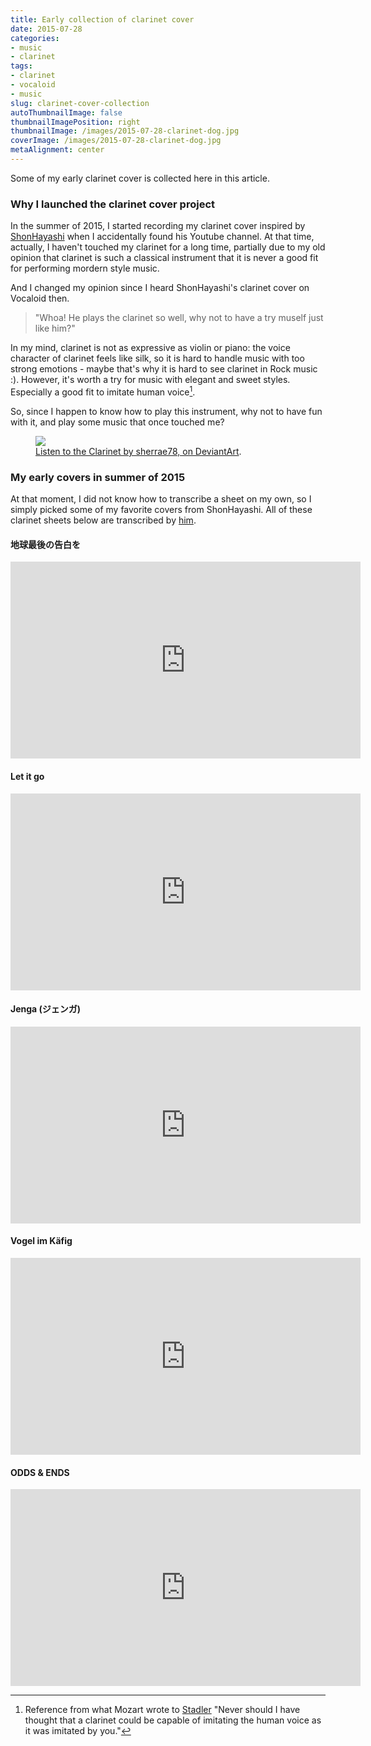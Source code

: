 ```yaml
---
title: Early collection of clarinet cover
date: 2015-07-28
categories:
- music
- clarinet
tags:
- clarinet
- vocaloid
- music
slug: clarinet-cover-collection
autoThumbnailImage: false
thumbnailImagePosition: right
thumbnailImage: /images/2015-07-28-clarinet-dog.jpg
coverImage: /images/2015-07-28-clarinet-dog.jpg
metaAlignment: center
---
```


Some of my early clarinet cover is collected here in this article.
<!--more-->

### Why I launched the clarinet cover project

In the summer of 2015, I started recording my clarinet cover inspired by [ShonHayashi](https://www.youtube.com/user/linnaes) when I accidentally found his Youtube channel. At that time, actually, I haven't touched my clarinet for a long time, partially due to my old opinion that clarinet is such a classical instrument that it is never a good fit for performing mordern style music.

And I changed my opinion since I heard ShonHayashi's clarinet cover on Vocaloid then.

> "Whoa! He plays the clarinet so well, why not to have a try muself just like him?"

In my mind, clarinet is not as expressive as violin or piano: the voice character of clarinet feels like silk, so it is hard to handle music with too strong emotions - maybe that's why it is hard to see clarinet in Rock music :). However, it's worth a try for music with elegant and sweet styles. Especially a good fit to imitate human voice[^1].

So, since I happen to know how to play this instrument, why not to have fun with it, and play some music that once touched me?

<figure>
  <a href="http://orig03.deviantart.net/3ac1/f/2012/078/d/6/listen_to_the_clarinet_by_sherrae78-d4t912s.jpg"><img src="http://orig03.deviantart.net/3ac1/f/2012/078/d/6/listen_to_the_clarinet_by_sherrae78-d4t912s.jpg"></a>
  <figcaption><a href="http://sherrae78.deviantart.com/art/Listen-to-the-Clarinet-290994868" title="Listen to the Clarinet, on DeviantArt">Listen to the Clarinet by sherrae78, on DeviantArt</a>.</figcaption>
</figure>

### My early covers in summer of 2015

At that moment, I did not know how to transcribe a sheet on my own, so I simply picked some of my favorite covers from ShonHayashi. All of these clarinet sheets below are transcribed by [him](https://www.youtube.com/user/linnaes). 

#### 地球最後の告白を

<iframe width="560" height="315" src="https://www.youtube.com/embed/Eh8NIP1-akg?list=PLWP-hWF5CaxuFF1KokTfmaXLn2Iv2QIRj" frameborder="0" allowfullscreen></iframe>

#### Let it go

<iframe width="560" height="315" src="https://www.youtube.com/embed/7ktLwr_nCuY?list=PLWP-hWF5CaxuFF1KokTfmaXLn2Iv2QIRj" frameborder="0" allowfullscreen></iframe>

#### Jenga (ジェンガ)

<iframe width="560" height="315" src="https://www.youtube.com/embed/OUc6z6D0jeI?list=PLWP-hWF5CaxuFF1KokTfmaXLn2Iv2QIRj" frameborder="0" allowfullscreen></iframe>

#### Vogel im Käfig

<iframe width="560" height="315" src="https://www.youtube.com/embed/gdtaa--NLl8?list=PLWP-hWF5CaxuFF1KokTfmaXLn2Iv2QIRj" frameborder="0" allowfullscreen></iframe>

#### ODDS & ENDS

<iframe width="560" height="315" src="https://www.youtube.com/embed/Ce1CVU7w9hM?list=PLWP-hWF5CaxuFF1KokTfmaXLn2Iv2QIRj" frameborder="0" allowfullscreen></iframe>

[^1]: Reference from what Mozart wrote to [Stadler](https://en.wikipedia.org/wiki/Anton_Stadler) "Never should I have thought that a clarinet could be capable of imitating the human voice as it was imitated by you."
